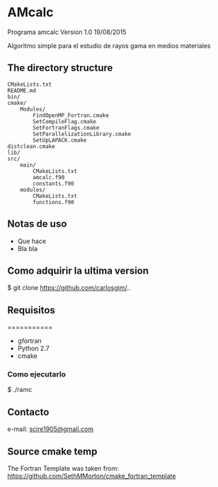 # AMcalc #

Programa amcalc Version 1.0 19/08/2015

Algoritmo simple para el estudio de rayos gama en medios materiales


## The directory structure ##

    CMakeLists.txt
    README.md
    bin/
    cmake/
        Modules/
            FindOpenMP_Fortran.cmake
            SetCompileFlag.cmake
            SetFortranFlags.cmake
            SetParallelizationLibrary.cmake
            SetUpLAPACK.cmake
    distclean.cmake
    lib/
    src/
        main/
            CMakeLists.txt
            amcalc.f90
            constants.f90
        modules/
            CMakeLists.txt
            functions.f90


## Notas de uso ##

- Que hace
- Bla bla

## Como adquirir la ultima version ##

$ git clone https://github.com/carlosgim/..


## Requisitos ##
===========

- gfortran
- Python 2.7
- cmake

### Como ejecutarlo ###

$ ./ramc

## Contacto ##

e-mail: scire1905@gmail.com

## Source cmake temp ##
The Fortran Template was taken from: https://github.com/SethMMorton/cmake_fortran_template
            
